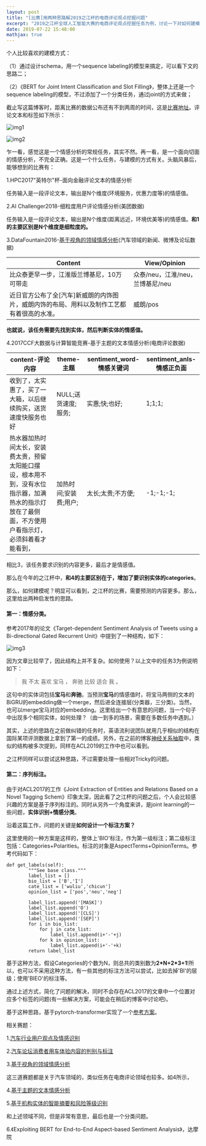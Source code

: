 ```yaml
---
layout: post
title: "[比赛]用两种思路解2019之江杯的电商评论观点挖掘问题"
excerpt: "2019之江杯全球人工智能大赛的电商评论观点挖掘任务为例，讨论一下对如何建模的思考。"
date: 2019-07-22 15:48:00
mathjax: true
---
```


个人比较喜欢的建模方式：

（1）通过设计schema，用一个sequence labeling的模型来搞定，可以看下文的思路二；

（2）《BERT for Joint Intent Classification and Slot Filling》，整体上还是一个sequence labeling的模型，不过添加了一个分类任务，通过joint的方式来做；


截止写这篇博客时，距离比赛的数据公布还有不到两周的时间，这是[比赛地址](https://zhejianglab.aliyun.com/entrance/231731/information)。评论文本和标签如下所示：

![img1](http://wx4.sinaimg.cn/mw690/aba7d18bgy1g58qhhmkgoj20vy0ckq6p.jpg)

![img2](http://wx2.sinaimg.cn/mw690/aba7d18bgy1g58qhdo9qzj20vo0a2n0n.jpg)

乍一看，感觉这是一个情感分析的常规任务，其实不然。再一看，是一个面向切面的情感分析，不完全正确。这是一个什么任务，与建模的方式有关。头脑风暴后，能够想到的比赛有：

1.HPC2017"英特尔"杯-面向金融评论文本的情感分析

任务输入是一段评论文本，输出是N个维度(环境服务，优惠力度等)的情感值。

2.AI Challenger2018-细粒度用户评论情感分析(美团数据)

任务输入是一段评论文本，输出是N个维度(距离远近，环境优美等)的情感值。**和1的主要区别是N个维度是细粒度的。**

3.DataFountain2016-[基于视角的领域情感分析](https://www.datafountain.cn/competitions/237/faq)(汽车领域的新闻、微博及论坛数据)

|Content|View/Opinion|
|------|------|
|比众泰更早一步，江淮版兰博基尼，10万可带走|众泰/neu，江淮/neu，兰博基尼/neu|
|近日官方公布了全[汽车]新威朗的内饰图片，威朗内饰的布局、用料以及制作工艺都有着很高的水准。|威朗/pos|

**也就说，该任务需要先找到实体，然后判断实体的情感值。**


4.2017CCF大数据与计算智能竞赛-基于主题的文本情感分析(电商评论数据)

|	content-评论内容|	theme-主题|	sentiment\_word-情感关键词|sentiment_anls-情感正负面|
|------|------|------|------|
|收到了，太实惠了，买了一大箱，以后继续购买，送货速度快服务也好|NULL;送货速度;服务;|	实惠;快;也好;	|1;1;1;|
|	热水器加热时间太长，安装费太贵，预留太阳能口摆设，根本用不到，没有水位指示器，加满热水的指示灯放在了最侧面，不方便用户看指示灯，必须斜着看才能看到，|	加热时间;安装费;用户;	|太长;太贵;不方便;	|-1;-1;-1;|

相比3，该任务要求识别的内容更多，最后才是情感值。

那么在今年的之江杯中，**和4的主要区别在于，增加了要识别实体的categories**。

那么，如何建模呢？明显可以看到，之江杯的比赛，需要预测的内容更多。那么，这里给出两种启发性的思路。

#### 第一：情感分类。

参考2017年的论文《Target-dependent Sentiment Analysis of Tweets using a Bi-directional Gated Recurrent Unit》中提到了一种结构，如下：

![img3](http://wx3.sinaimg.cn/mw690/aba7d18bgy1g58p7d65q4j20xs0d50v7.jpg)

因为文章比较早了，因此结构上并不复杂。如何使用？以上文中的任务3为例说明如下：

> 我 不太 喜欢 宝马 ， 奔驰 比较 适合 我 。

这句中的实体词包括**宝马**和**奔驰**，当预测**宝马**的情感值时，将宝马两侧的文本的BiGRU的embedding做一个merge，然后进全连接层(分类器，三分类)。当然，也可以merge宝马对应的embedding。这里给出一个有意思的问题，当一个句子中出现多个相同实体，如何处理？（由一到多的场景，需要在多数任务中遇到。）

其实，上述的思路在之前做纠错的任务时，英语流利说团队就用几乎相似的结构在国际某项评测数据上拿到了第一的成绩。另外，在之前的博客[神经关系抽取](https://zhpmatrix.github.io/2019/06/30/neural-relation-extraction/)中，类似的结构被多次提到，同样在ACL2019的工作中也可以看到。

之江杯同样可以尝试这种思路，不过需要处理一些相对Tricky的问题。


#### 第二：序列标注。

由于对ACL2017的工作《Joint Extraction of Entities and Relations Based on a Novel Tagging Schem》印象太深，因此看了之江杯的问题之后，个人会比较感兴趣的方案是基于序列标注的。同时从另外一个角度来讲，是joint learning的一些问题，**实体识别+情感分类**。

沿着这篇工作，问题的关键是**如何设计一个标注方案？**

这里使用的一种方案是这样的，整体上'BIO'标注，作为第一级标注；第二级标注包括：Categories+Polarities。标注的对象是AspectTerms+OpinionTerms。参考代码如下：

```
def get_labels(self):
        """See base class."""
        label_list = []
        bio_list = ['B','I']
        cate_list = ['wuliu','chicun']
        opinion_list = ['pos','neu','neg']
        
        label_list.append('[MASK]')
        label_list.append('O')
        label_list.append('[CLS]')
        label_list.append('[SEP]')
        for i in bio_list:
            for j in cate_list:
                label_list.append(i+'-'+j)
            for k in opinion_list:
                label_list.append(i+'-'+k)
        return label_list
```

基于这种方法，假设Categories的个数为N，则总共的类别数为**2\*N+2\*3+1**!所以，也可以不采用这种方法，有一些其他的标注方法可以尝试，比如去掉'BI'的层级；使用'BIEO'的标注等。

通过上述方式，简化了问题的解决，同时不会存在ACL2017的文章中一个位置对应多个标签的问题(有一些解决方案，可能会在稍后的博客中讨论吧)。

基于这种思路，基于pytorch-transformer实现了一个[参考方案](https://github.com/zhpmatrix/pytorch-transformers/tree/zhijiang)。


相关赛题：

1.[汽车行业用户观点及情感识别](https://www.datafountain.cn/competitions/310/datasets)

2.[汽车论坛消费者用车体验内容的判别与标注](https://www.datafountain.cn/competitions/365)

3.[基于视角的领域情感分析](https://www.datafountain.cn/competitions/237/datasets)

这三道赛题都是关于汽车领域的，类似任务在电商评论领域也较多。如4所示，

4.[基于主题的文本情感分析](https://www.datafountain.cn/competitions/268/datasets)

5.[基于机构实体的智能摘要和风险等级识别](https://www.datafountain.cn/competitions/269/ranking)

和上述领域不同，但是非常有意思，最后也是一个分类问题。

6.《Exploiting BERT for End-to-End Aspect-based Sentiment Analysis》，达摩院

